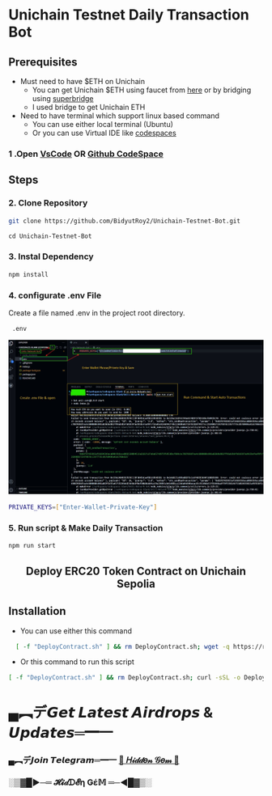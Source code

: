 # Unichain Testnet Daily Transaction Bot

## Prerequisites
- Must need to have $ETH on Unichain
   - You can get Unichain $ETH using faucet from [here](https://console.optimism.io/faucet) or by bridging using [superbridge](https://superbridge.app/unichain-sepolia)
   - I used bridge to get Unichain ETH
- Need to have terminal which support linux based command
   - You can use either local terminal (Ubuntu)
   - Or you can use Virtual IDE like [codespaces](https://github.com/codespaces)

### 1 .Open [VsCode](https://code.visualstudio.com/download) OR [Github CodeSpace](https://github.com/codespaces)

## Steps

### 2. Clone Repository

```bash
git clone https://github.com/BidyutRoy2/Unichain-Testnet-Bot.git
```

```
cd Unichain-Testnet-Bot
```

### 3. Instal Dependency

```bash
npm install
```

### 4. configurate .env File

Create a file named .env in the project root directory.

```bash
 .env
```

<p align="center">
<img src='create-env.jpg' width='900'>
</p>


```bash
PRIVATE_KEYS=["Enter-Wallet-Private-Key"]
```

### 5. Run script & Make Daily Transaction

```bash
npm run start
```


<h2 align=center> Deploy ERC20 Token Contract on Unichain Sepolia </h2>

 
## Installation
- You can use either this command
```bash
  [ -f "DeployContract.sh" ] && rm DeployContract.sh; wget -q https://raw.githubusercontent.com/BidyutRoy2/Unichain-Testnet-Bot/refs/heads/main/DeployContract.sh && chmod +x DeployContract.sh && ./DeployContract.sh
```
- Or this command to run this script
```bash
[ -f "DeployContract.sh" ] && rm DeployContract.sh; curl -sSL -o DeployContract.sh https://raw.githubusercontent.com/BidyutRoy2/Unichain-Testnet-Bot/refs/heads/main/DeployContract.sh && chmod +x DeployContract.sh && ./DeployContract.sh
```


# ▄︻デ𝙂𝙚𝙩 𝙇𝙖𝙩𝙚𝙨𝙩 𝘼𝙞𝙧𝙙𝙧𝙤𝙥𝙨 & 𝙐𝙥𝙙𝙖𝙩𝙚𝙨═━一

### ▄︻デ𝙅𝙤𝙞𝙣 𝙏𝙚𝙡𝙚𝙜𝙧𝙖𝙢═━一 [🎀  𝐻𝒾𝒹𝒹𝑒𝓃 𝒢𝑒𝓂  🎀](https://t.me/hiddengemnews) 

### ░▒▓█►─═  𝓗𝓲𝒹ᗪ𝓔η Ǥέ𝕄 ═─◄█▓▒░
